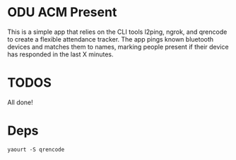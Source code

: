 # ODU ACM Present

This is a simple app that relies on the CLI tools l2ping, ngrok, and qrencode to create a flexible attendance tracker.
The app pings known bluetooth devices and matches them to names, marking people present if their device has responded in the last X minutes.

# TODOS

All done!

# Deps

    yaourt -S qrencode

